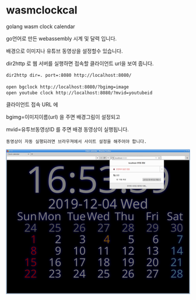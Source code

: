 # wasmclockcal

golang wasm clock calendar

go언어로 만든 webassembly 시계 및 달력 입니다. 

배경으로 이미지나 유튜브 동영상을 설정할수 있습니다. 

dir2http 로 웹 서버를 실행하면 접속할 클라이언트 url을 보여 줍니다. 

    dir2http dir=. port=:8080 http://localhost:8080/

    open bgclock http://localhost:8080/?bgimg=image
    open youtube clock http://localhost:8080/?mvid=youtubeid


클라이언트 접속 URL 에  

bgimg=이미지이름(url) 을 주면 배경그림이 설정되고 

mvid=유투브동영상ID 를 주면 배경 동영상이 실행됩니다. 

    동영상이 자동 실행되려면 브라우져에서 사이트 설정을 해주어야 합니다. 

![firefox](firefox.png)